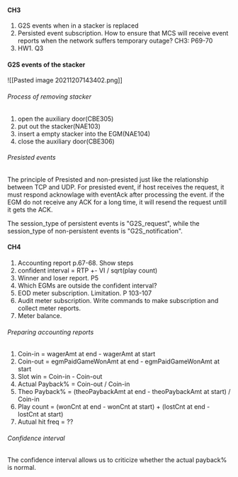 #### CH3
1. G2S events when in a stacker is replaced
2. Persisted event subscription. How to ensure that MCS will receive event reports when the network suffers temporary outage? CH3: P69-70
3. HW1. Q3

#### G2S events of the stacker
![[Pasted image 20211207143402.png]]

###### Process of removing stacker
1. open the auxiliary door(CBE305)
2. put out the stacker(NAE103)
3. insert a empty stacker into the EGM(NAE104)
4. close the auxiliary door(CBE306)


###### Presisted events
The principle of Presisted and non-presisted just like the relationship between TCP and UDP. For presisted event, if host receives the request, it must respond acknowlage with eventAck after processing the event. if the EGM do not receive any ACK for a long time, it will resend the request untill it gets the ACK.

The session_type of persistent events is "G2S_request", while the session_type of non-persistent events is "G2S_notification".

#### CH4
1. Accounting report p.67-68. Show steps
2. confident interval = RTP +- VI / sqrt(play count)
3. Winner and loser report. P5
4. Which EGMs are outside the confident interval?
5. EOD meter subscription. Limitation. P 103-107
6. Audit meter subscription. Write commands to make subscription and collect meter reports.
7. Meter balance.

###### Preparing accounting reports
1. Coin-in = wagerAmt at end - wagerAmt at start
2. Coin-out = egmPaidGameWonAmt at end - egmPaidGameWonAmt at start
3. Slot win = Coin-in - Coin-out
4. Actual Payback% = Coin-out / Coin-in
5. Theo Payback% = (theoPaybackAmt at end - theoPaybackAmt at start) / Coin-in
6. Play count = (wonCnt at end - wonCnt at start) + (lostCnt at end - lostCnt at start)
7. Autual hit freq = ??

###### Confidence interval
The confidence interval allows us to criticize whether the actual payback% is normal.

###### 